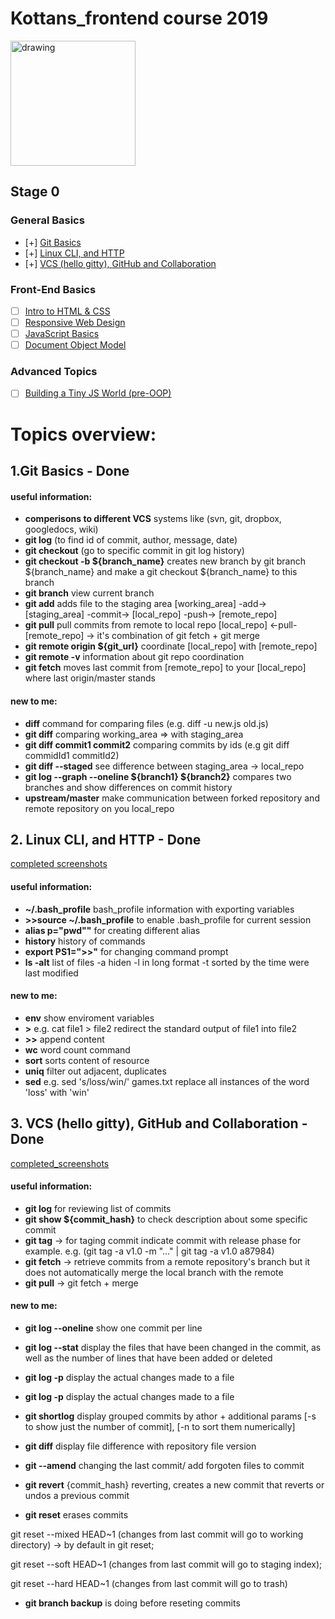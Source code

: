 # Kottans_frontend course 2019

<img src="https://pbs.twimg.com/profile_images/447832292023480320/VKvHw9c-.png" alt="drawing" width="200"/>


## Stage 0
### General Basics

- [+] <a href='https://github.com/kottans/frontend/blob/master/tasks/git-intro.md'>Git Basics</a>
- [+] <a href='https://github.com/kottans/frontend/blob/master/tasks/linux-cli-http.md'>Linux CLI, and HTTP</a>
- [+] <a href='https://github.com/kottans/frontend/blob/master/tasks/git-collaboration.md'>VCS (hello gitty), GitHub and Collaboration</a>

### Front-End Basics
- [ ] <a href='https://github.com/kottans/frontend/blob/master/tasks/html-css-intro.md'>Intro to HTML & CSS</a>
- [ ] <a href='https://github.com/kottans/frontend/blob/master/tasks/html-css-responsive.md'>Responsive Web Design</a>
- [ ] <a href='https://github.com/kottans/frontend/blob/master/tasks/js-basics.md'>JavaScript Basics</a>
- [ ] <a href='https://github.com/kottans/frontend/blob/master/tasks/js-dom.md'>Document Object Model</a>

### Advanced Topics

- [ ] <a href='https://github.com/kottans/frontend/blob/master/tasks/js-pre-oop.md'>Building a Tiny JS World (pre-OOP) </a> 



# Topics overview:
## 1.Git Basics - **Done**

#### useful information:
- **comperisons to different VCS** systems like (svn, git, dropbox, googledocs, wiki)
- **git log** (to find id of commit, author, message, date)
- **git checkout** (go to specific commit in git log history)
- **git checkout -b ${branch_name}** creates new branch by git branch ${branch_name} and make a git checkout ${branch_name} to this branch
- **git branch** view current branch
- **git add** adds file to the staging area [working_area] -add-> [staging_area] -commit-> [local_repo] -push-> [remote_repo]
- **git pull** pull commits from remote to local repo [local_repo] <-pull- [remote_repo] -> it's combination of git fetch + git merge
- **git remote origin ${git_url}** coordinate [local_repo] with [remote_repo]
- **git remote -v** information about git repo coordination
- **git fetch** moves last commit from [remote_repo] to your [local_repo] where last origin/master stands


#### new to me:
- **diff** command for comparing files (e.g. diff -u new.js old.js)
- **git diff** comparing working_area => with staging_area
- **git diff commit1 commit2**  comparing commits by ids (e.g git diff commidId1 commitId2)
- **git diff --staged** see difference between staging_area -> local_repo 
- **git log --graph --oneline ${branch1} ${branch2}** compares two branches and show differences on commit history 
- **upstream/master** make communication between forked repository and remote repository on you local_repo

## 2. Linux CLI, and HTTP - **Done**

[completed screenshots](https://github.com/sLisnychyi/kottans-frontend/tree/master/task_linux_cli)

#### useful information:
- **~/.bash_profile** bash_profile information with exporting variables
- **>>source ~/.bash_profile** to enable .bash_profile for current session
- **alias p="pwd""** for creating different alias 
- **history** history of commands
- **export PS1=">>"** for changing command prompt    
- **ls -alt** list of files -a hiden -l in long format -t sorted by the time were last modified


#### new to me:
- **env** show enviroment variables
- **>** e.g. cat file1 > file2 redirect the standard output of file1 into file2
- **>>** append content
- **wc** word count command
- **sort** sorts content of resource
- **uniq** filter out adjacent, duplicates
- **sed** e.g. sed 's/loss/win/' games.txt replace all instances of the word 'loss' with 'win'


## 3. VCS (hello gitty), GitHub and Collaboration - **Done**

[completed_screenshots](https://github.com/sLisnychyi/kottans-frontend/tree/master/task_git_collaboration)

#### useful information:
- **git log** for reviewing list of commits
- **git show ${commit_hash}** to check description about some specific commit
- **git tag** -> for taging commit indicate commit with release phase for example. e.g. (git tag -a v1.0 -m "..." | git tag -a v1.0 a87984)
- **git fetch** -> retrieve commits from a remote repository's branch but it does not automatically merge the local branch with the remote
- **git pull** -> git fetch + merge

#### new to me:
- **git log --oneline** show one commit per line
- **git log --stat** display the files that have been changed in the commit, as well as the number of lines that have been added or deleted
- **git log -p** display the actual changes made to a file
- **git log -p** display the actual changes made to a file
- **git shortlog** display grouped commits by athor + additional params [-s to show just the number of commit], [-n to sort them numerically]
- **git diff** display file difference with repository file version

- **git --amend** changing the last commit/ add forgoten files to commit
- **git revert** {commit_hash} reverting, creates a new commit that reverts or undos a previous commit
- **git reset** erases commits

git reset --mixed HEAD~1 (changes from last commit will go to working directory) -> by default in git reset; 

git reset --soft HEAD~1 (changes from last commit will go to staging index);

git reset --hard HEAD~1 (changes from last commit will go to trash)
- **git branch backup** is doing before reseting commits
